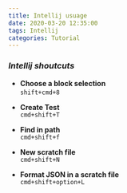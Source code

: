 ```yaml
---
title: Intellij usuage
date: 2020-03-20 12:35:00
tags: Intellij
categories: Tutorial
---
```


### *Intellij shoutcuts*
* **Choose a block selection**   
`shift+cmd+8`
 
 <!-- more -->
    
* **Create Test**  
`cmd+shift+T`

* **Find in path**  
`cmd+shift+f`

* **New scratch file**  
`cmd+shift+N`  

* **Format JSON in a scratch file**  
`cmd+shift+option+L`  

